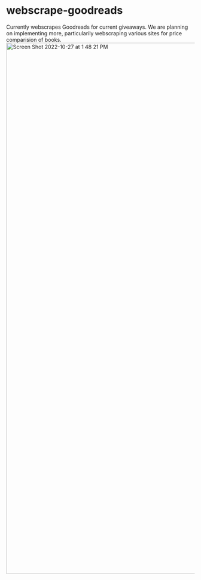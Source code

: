 # webscrape-goodreads
Currently webscrapes Goodreads for current giveaways. We are planning on implementing more, particularily webscraping various sites for price comparision of books. 
<img width="1421" alt="Screen Shot 2022-10-27 at 1 48 21 PM" src="https://user-images.githubusercontent.com/68759170/198362342-68ca39c5-88a5-4898-b27d-03247921a1d8.png">
